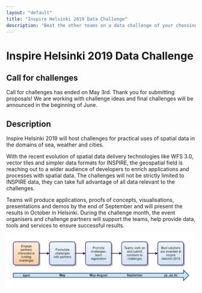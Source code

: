 ```yaml
---
layout: "default"
title: "Inspire Helsinki 2019 Data Challenge"
description: "Beat the other teams on a data challenge of your choosing in September 2019"
---
```

# Inspire Helsinki 2019 Data Challenge

## Call for challenges
Call for challenges has ended on May 3rd. Thank you for submitting proposals!
We are working with challenge ideas and final challenges will be announced in the beginning of June.


## Description
Inspire Helsinki 2019 will host challenges for practical uses of spatial data in the domains of sea, weather and cities.

With the recent evolution of spatial data delivery technologies like WFS 3.0, vector tiles and simpler data formats for INSPIRE, the geospatial field is reaching out to a wider audience of developers to enrich applications and processes with spatial data. The challenges will not be strictly limited to INSPIRE data, they can take full advantage of all data relevant to the challenges.

Teams will produce applications, proofs of concepts, visualisations, presentations and demos by the end of September and will present the results in October in Helsinki. During the challenge month, the event organisers and challenge partners will support the teams, help provide data, tools and services to ensure successful results.

![Challenge timeline](images/challenge-timeline.png)
